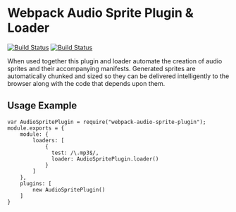 # Webpack Audio Sprite Plugin & Loader

[![Build Status](https://ci.appveyor.com/api/projects/status/github/mattsurabian/webpack-audio-sprite-plugin?branch=master&svg=true)](https://ci.appveyor.com/project/MattSurabian/webpack-audio-sprite-plugin)
[![Build Status](https://travis-ci.org/MattSurabian/webpack-audio-sprite-plugin.svg?branch=master)](https://travis-ci.org/MattSurabian/webpack-audio-sprite-plugin)

When used together this plugin and loader automate the creation of audio 
sprites and their accompanying manifests. Generated sprites are automatically 
chunked and sized so they can be delivered intelligently to the browser along
with the code that depends upon them.

## Usage Example

```
var AudioSpritePlugin = require("webpack-audio-sprite-plugin");
module.exports = {
    module: {
        loaders: [
            { 
              test: /\.mp3$/, 
              loader: AudioSpritePlugin.loader() 
            }
        ]
    },
    plugins: [
        new AudioSpritePlugin()
    ]
}
```
